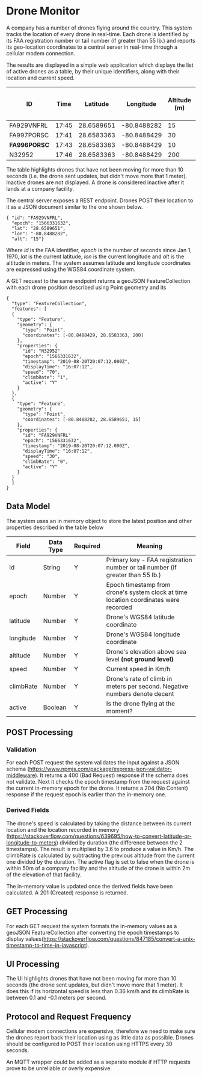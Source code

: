 # Drone Monitor

A company has a number of drones flying around the country. This system tracks the location of every drone in real-time.  Each drone is identified by its FAA registration number or tail number (if greater than 55 lb.) and  reports its geo-location coordinates to a central server in real-time through a cellular modem connection.

The results are displayed in a simple web application which displays the list of active drones as a table, by their unique identifiers, along with their location and current speed.

| ID | Time | Latitude | Longitude | Altitude (m) | Speed (km/h) | Rate of Climb (m/s)
| --- | -------- | -------- | --------- | ------------ | ------------ | ------------------
| FA929VNFRL | 17:45 | 28.6589651 | -80.8488282 | 15 | 30 | 0
| FA997PORSC | 17:41 | 28.6583363 | -80.8488429 | 30 | 0 | -1
| **FA996PORSC** | 17:43 | 28.6583363 | -80.8488429 | 10| **0** | **0**
| N32952 | 17:46 | 28.6583363 | -80.8488429 | 200 | 70 | 1

The table highlights drones that have not been moving for more than 10 seconds (i.e. the drone sent updates, but didn't move more that 1 meter).  Inactive drones are not displayed.  A drone is considered inactive after it lands at a company facility.  

The central server exposes a REST endpoint.  Drones POST their location to it as a JSON document similar to the one shown below.

```
{ "id": "FA929VNFRL",
  "epoch": "1566331632",
  "lat": "28.6589651",
  "lon": "-80.8488282",
  "alt": "15"}
```
Where *id* is the FAA identifier, *epoch* is the number of seconds since Jan 1, 1970, *lat* is the current latitude, *lon* is the current longitude and *alt* is the altitude in meters.  The system assumes latitude and longitude coordinates are expressed using the WGS84 coordinate system.

A GET request to the same endpoint returns a geoJSON FeatureCollection with each drone position described using Point geometry and its

```
{
  "type": "FeatureCollection",
  "features": [
  {
    "type": "Feature",
    "geometry": {
      "type": "Point",
      "coordinates": [-80.8488429, 28.6583363, 200]
    },
    "properties": {
      "id": "N32952"
      "epoch": "1566331632",
      "timestamp": "2019-08-20T20:07:12.000Z",
      "displayTime": "16:07:12",
      "speed": "70",
      "climbRate": "1",
      "active": "Y"
    }
  },
  {
    "type": "Feature",
    "geometry": {
      "type": "Point",
      "coordinates": [-80.8488282, 28.6589651, 15]
    },
    "properties": {
      "id": "FA929VNFRL"
      "epoch": "1566331632",
      "timestamp": "2019-08-20T20:07:12.000Z",
      "displayTime": "16:07:12",
      "speed": "30",
      "climbRate": "0",
      "active": "Y"
    }
  }
  ]
}
```

## Data Model

The system uses an in memory object to store the latest position and other properties described in the table below

| Field | Data Type | Required | Meaning
| ------ | --------- | -------- | -------
| id | String | Y | Primary key - FAA registration number or tail number (if greater than 55 lb.)
| epoch | Number | Y | Epoch timestamp from drone's system clock at time location coordinates were recorded
| latitude | Number | Y | Drone's WGS84 latitude coordinate
| longitude | Number | Y | Drone's WGS84 longitude coordinate
| altitude | Number | Y | Drone's elevation above sea level **(not ground level)**
| speed | Number | Y | Current speed in Km/h
| climbRate | Number | Y |Drone's rate of climb in meters per second. Negative numbers denote decent
| active | Boolean | Y | Is the drone flying at the moment?

## POST Processing

### Validation
For each POST request the system validates the input against a JSON schema (https://www.npmjs.com/package/express-json-validator-middleware). It returns a 400 (Bad Request) response if the schema does not validate.  Next it checks the epoch timestamp from the request against the current in-memory epoch for the drone.  It returns a 204 (No Content) response if the request epoch is earlier than the in-memory one.  

### Derived Fields
The drone's speed is calculated by taking the distance between its current location and the location recorded in memory (https://stackoverflow.com/questions/639695/how-to-convert-latitude-or-longitude-to-meters) divided by duration (the difference between the 2 timestamps).  The result is multiplied by 3.6 to produce a value in Km/h.  The climbRate is calculated by subtracting the previous altitude from the current one divided by the duration. The active flag is set to false when the drone is within 50m of a company facility and the altitude of the drone is within 2m of the elevation of that facility.

The in-memory value is updated once the derived fields have been calculated.  A 201 (Created) response is returned.

## GET Processing
For each GET request the system formats the in-memory values as a geoJSON FeatureCollection after converting the epoch timestamps to display values(https://stackoverflow.com/questions/847185/convert-a-unix-timestamp-to-time-in-javascript).

## UI Processing
The UI highlights drones that have not been moving for more than 10 seconds (the drone sent updates, but didn't move more that 1 meter). It does this if its horizontal speed is less than 0.36 km/h and its climbRate is between 0.1 and -0.1 meters per second.

## Protocol and Request Frequency
Cellular modem connections are expensive, therefore we need to make sure the drones report back their location using as little data as possible. Drones should be configured to POST their location using HTTPS every 30 seconds.  

An MQTT wrapper could be added as a separate module if HTTP requests prove to be unreliable or overly expensive.
